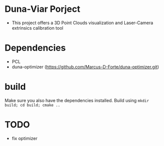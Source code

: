 # Duna-Viar Porject

- This project offers a 3D Point Clouds visualization and Laser-Camera extrinsics calibration tool

# Dependencies
- PCL
- duna-optimizer (https://github.com/Marcus-D-Forte/duna-optimizer.git)

# build
Make sure you also have the dependencies installed. Build using
`` mkdir build; cd build; cmake .. ``

# TODO
- fix optimizer